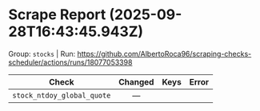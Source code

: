 # Scrape Report (2025-09-28T16:43:45.943Z)

Group: `stocks`  |  Run: https://github.com/AlbertoRoca96/scraping-checks-scheduler/actions/runs/18077053398

| Check | Changed | Keys | Error |
|---|:---:|:--|:--|
| `stock_ntdoy_global_quote` | — |  |  |
